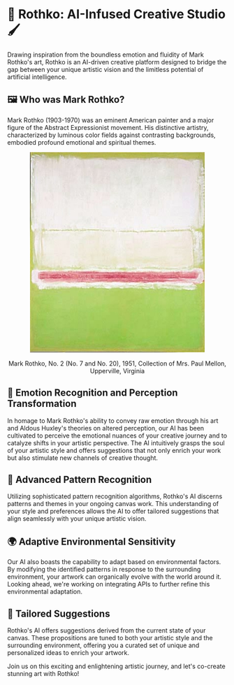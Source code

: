 # 🎨 Rothko: AI-Infused Creative Studio 🖌️
Drawing inspiration from the boundless emotion and fluidity of Mark Rothko's art, Rothko is an AI-driven creative platform designed to bridge the gap between your unique artistic vision and the limitless potential of artificial intelligence.

## 🖼️ Who was Mark Rothko?
Mark Rothko (1903-1970) was an eminent American painter and a major figure of the Abstract Expressionist movement. His distinctive artistry, characterized by luminous color fields against contrasting backgrounds, embodied profound emotional and spiritual themes.

<p align="center">
  <img src="./No2.jpg">
</p>

<p align="center">
  Mark Rothko, No. 2 (No. 7 and No. 20), 1951, Collection of Mrs. Paul Mellon, Upperville, Virginia
</p>


## 🔮 Emotion Recognition and Perception Transformation
In homage to Mark Rothko's ability to convey raw emotion through his art and Aldous Huxley's theories on altered perception, our AI has been cultivated to perceive the emotional nuances of your creative journey and to catalyze shifts in your artistic perspective. The AI intuitively grasps the soul of your artistic style and offers suggestions that not only enrich your work but also stimulate new channels of creative thought.

## 🧩 Advanced Pattern Recognition
Utilizing sophisticated pattern recognition algorithms, Rothko's AI discerns patterns and themes in your ongoing canvas work. This understanding of your style and preferences allows the AI to offer tailored suggestions that align seamlessly with your unique artistic vision.

## 🌍 Adaptive Environmental Sensitivity
Our AI also boasts the capability to adapt based on environmental factors. By modifying the identified patterns in response to the surrounding environment, your artwork can organically evolve with the world around it. Looking ahead, we're working on integrating APIs to further refine this environmental adaptation.

## 🎁 Tailored Suggestions
Rothko's AI offers suggestions derived from the current state of your canvas. These propositions are tuned to both your artistic style and the surrounding environment, offering you a curated set of unique and personalized ideas to enrich your artwork.

Join us on this exciting and enlightening artistic journey, and let's co-create stunning art with Rothko!
